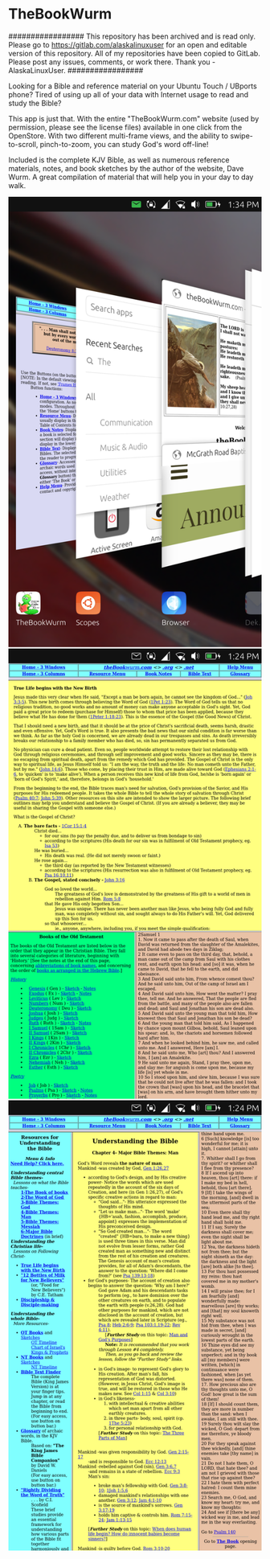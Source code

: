 # TheBookWurm

#################
This repository has been archived and is read only. Please go to https://gitlab.com/alaskalinuxuser for an open and editable version of this repository. All of my repositories have been copied to GitLab. Please post any issues, comments, or work there. Thank you - AlaskaLinuxUser.
#################

Looking for a Bible and reference material on your Ubuntu Touch / UBports phone? Tired of using up all of your data with Internet usage to read and study the Bible?

This app is just that. With the entire "TheBookWurm.com" website (used by permission, please see the license files) available in one click from the OpenStore. With two different multi-frame views, and the ability to swipe-to-scroll, pinch-to-zoom, you can study God's word off-line!

Included is the complete KJV Bible, as well as numerous reference materials, notes, and book sketches by the author of the website, Dave Wurm. A great compilation of material that will help you in your day to day walk.


![ScreenShot](https://github.com/alaskalinuxuser/app_ubport_thebookwurm/blob/master/ss1.png)
![ScreenShot](https://github.com/alaskalinuxuser/app_ubport_thebookwurm/blob/master/ss2.png)
![ScreenShot](https://github.com/alaskalinuxuser/app_ubport_thebookwurm/blob/master/ss3.png)

